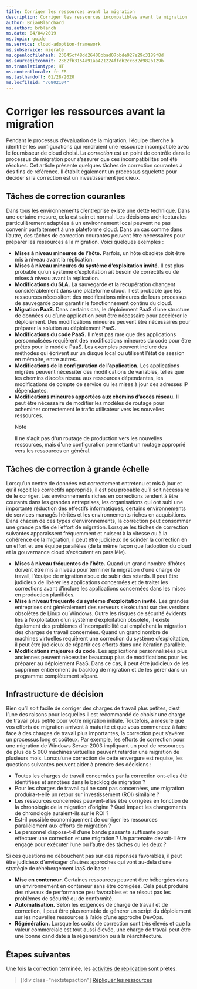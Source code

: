 ```yaml
---
title: Corriger les ressources avant la migration
description: Corriger les ressources incompatibles avant la migration
author: BrianBlanchard
ms.author: brblanch
ms.date: 04/04/2019
ms.topic: guide
ms.service: cloud-adoption-framework
ms.subservice: migrate
ms.openlocfilehash: 23045cf48dd26400bbad07bbde927e29c3189f8d
ms.sourcegitcommit: 2362fb3154a91aa421224ffdb2cc632d982b129b
ms.translationtype: HT
ms.contentlocale: fr-FR
ms.lasthandoff: 01/28/2020
ms.locfileid: "76802104"
---
```

# <a name="remediate-assets-prior-to-migration"></a>Corriger les ressources avant la migration

Pendant le processus d’évaluation de la migration, l’équipe cherche à identifier les configurations qui rendraient une ressource incompatible avec le fournisseur de cloud choisi. La *correction* est un point de contrôle dans le processus de migration pour s’assurer que ces incompatibilités ont été résolues. Cet article présente quelques tâches de correction courantes à des fins de référence. Il établit également un processus squelette pour décider si la correction est un investissement judicieux.

## <a name="common-remediation-tasks"></a>Tâches de correction courantes

Dans tous les environnements d’entreprise existe une dette technique. Dans une certaine mesure, cela est sain et normal. Les décisions architecturales particulièrement adaptées à un environnement local peuvent ne pas convenir parfaitement à une plateforme cloud. Dans un cas comme dans l’autre, des tâches de correction courantes peuvent être nécessaires pour préparer les ressources à la migration. Voici quelques exemples :

- **Mises à niveau mineures de l’hôte.** Parfois, un hôte obsolète doit être mis à niveau avant la réplication.
- **Mises à niveau mineures du système d’exploitation invité.** Il est plus probable qu’un système d’exploitation ait besoin de correctifs ou de mises à niveau avant la réplication.
- **Modifications du SLA.** La sauvegarde et la récupération changent considérablement dans une plateforme cloud. Il est probable que les ressources nécessitent des modifications mineures de leurs processus de sauvegarde pour garantir le fonctionnement continu du cloud.
- **Migration PaaS.** Dans certains cas, le déploiement PaaS d’une structure de données ou d’une application peut être nécessaire pour accélérer le déploiement. Des modifications mineures peuvent être nécessaires pour préparer la solution au déploiement PaaS.
- **Modifications du code PaaS.** Il n’est pas rare que des applications personnalisées requièrent des modifications mineures du code pour être prêtes pour le modèle PaaS. Les exemples peuvent inclure des méthodes qui écrivent sur un disque local ou utilisent l’état de session en mémoire, entre autres.
- **Modifications de la configuration de l’application.** Les applications migrées peuvent nécessiter des modifications de variables, telles que les chemins d’accès réseau aux ressources dépendantes, les modifications de compte de service ou les mises à jour des adresses IP dépendantes.
- **Modifications mineures apportées aux chemins d’accès réseau.** Il peut être nécessaire de modifier les modèles de routage pour acheminer correctement le trafic utilisateur vers les nouvelles ressources.
    > [!NOTE]
    > Il ne s'agit pas d'un routage de production vers les nouvelles ressources, mais d'une configuration permettant un routage approprié vers les ressources en général.

## <a name="large-scale-remediation-tasks"></a>Tâches de correction à grande échelle

Lorsqu’un centre de données est correctement entretenu et mis à jour et qu’il reçoit les correctifs appropriés, il est peu probable qu’il soit nécessaire de le corriger. Les environnements riches en corrections tendent à être courants dans les grandes entreprises, les organisations qui ont subi une importante réduction des effectifs informatiques, certains environnements de services managés hérités et les environnements riches en acquisitions. Dans chacun de ces types d’environnements, la correction peut consommer une grande partie de l’effort de migration. Lorsque les tâches de correction suivantes apparaissent fréquemment et nuisent à la vitesse ou à la cohérence de la migration, il peut être judicieux de scinder la correction en un effort et une équipe parallèles (de la même façon que l’adoption du cloud et la gouvernance cloud s’exécutent en parallèle).

- **Mises à niveau fréquentes de l’hôte.** Quand un grand nombre d’hôtes doivent être mis à niveau pour terminer la migration d’une charge de travail, l’équipe de migration risque de subir des retards. Il peut être judicieux de libérer les applications concernées et de traiter les corrections avant d’inclure les applications concernées dans les mises en production planifiées.
- **Mise à niveau fréquente du système d’exploitation invité.** Les grandes entreprises ont généralement des serveurs s’exécutant sur des versions obsolètes de Linux ou Windows. Outre les risques de sécurité évidents liés à l’exploitation d’un système d’exploitation obsolète, il existe également des problèmes d’incompatibilité qui empêchent la migration des charges de travail concernées. Quand un grand nombre de machines virtuelles requièrent une correction du système d’exploitation, il peut être judicieux de répartir ces efforts dans une itération parallèle.
- **Modifications majeures du code.** Les applications personnalisées plus anciennes peuvent nécessiter beaucoup plus de modifications pour les préparer au déploiement PaaS. Dans ce cas, il peut être judicieux de les supprimer entièrement du backlog de migration et de les gérer dans un programme complètement séparé.

## <a name="decision-framework"></a>Infrastructure de décision

Bien qu’il soit facile de corriger des charges de travail plus petites, c’est l’une des raisons pour lesquelles il est recommandé de choisir une charge de travail plus petite pour votre migration initiale. Toutefois, à mesure que vos efforts de migration arrivent à maturité et que vous commencez à faire face à des charges de travail plus importantes, la correction peut s’avérer un processus long et coûteux. Par exemple, les efforts de correction pour une migration de Windows Server 2003 impliquant un pool de ressources de plus de 5 000 machines virtuelles peuvent retarder une migration de plusieurs mois. Lorsqu’une correction de cette envergure est requise, les questions suivantes peuvent aider à prendre des décisions :

- Toutes les charges de travail concernées par la correction ont-elles été identifiées et annotées dans le backlog de migration ?
- Pour les charges de travail qui ne sont pas concernées, une migration produira-t-elle un retour sur investissement (ROI) similaire ?
- Les ressources concernées peuvent-elles être corrigées en fonction de la chronologie de la migration d’origine ? Quel impact les changements de chronologie auraient-ils sur le ROI ?
- Est-il possible économiquement de corriger les ressources parallèlement aux efforts de migration ?
- Le personnel dispose-t-il d’une bande passante suffisante pour effectuer une correction et une migration ? Un partenaire devrait-il être engagé pour exécuter l’une ou l’autre des tâches ou les deux ?

Si ces questions ne débouchent pas sur des réponses favorables, il peut être judicieux d’envisager d’autres approches qui vont au-delà d’une stratégie de réhébergement IaaS de base :

- **Mise en conteneur.** Certaines ressources peuvent être hébergées dans un environnement en conteneur sans être corrigées. Cela peut produire des niveaux de performance peu favorables et ne résout pas les problèmes de sécurité ou de conformité.
- **Automatisation.** Selon les exigences de charge de travail et de correction, il peut être plus rentable de générer un script du déploiement sur les nouvelles ressources à l’aide d’une approche DevOps.
- **Régénération.** Lorsque les coûts de correction sont très élevés et que la valeur commerciale est tout aussi élevée, une charge de travail peut être une bonne candidate à la régénération ou à la réarchitecture.

## <a name="next-steps"></a>Étapes suivantes

Une fois la correction terminée, les [activités de réplication](./replicate.md) sont prêtes.

> [!div class="nextstepaction"]
> [Répliquer les ressources](./replicate.md)
